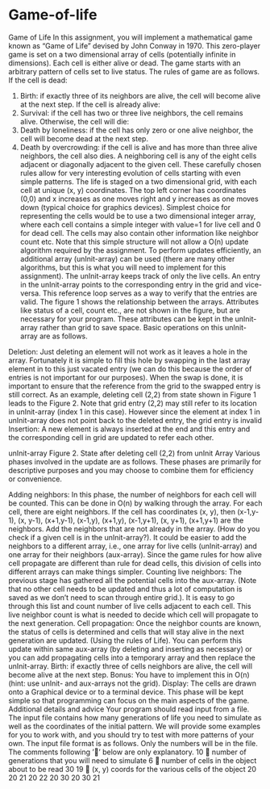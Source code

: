 # Game-of-life
Game of Life In this assignment, you will implement a mathematical game known as “Game of Life” devised by John Conway in 1970. This zero-player game is set on a two dimensional array of cells (potentially infinite in dimensions). Each cell is either alive or dead. The game starts with an arbitrary pattern of cells set to live status. The rules of game are as follows.
If the cell is dead:
1. Birth: if exactly three of its neighbors are alive, the cell will become alive at the next step. If the cell is already alive:
2. Survival: if the cell has two or three live neighbors, the cell remains alive. Otherwise, the cell will die:
3. Death by loneliness: if the cell has only zero or one alive neighbor, the cell will become dead at the next step.
4. Death by overcrowding: if the cell is alive and has more than three alive neighbors, the cell also dies.
A neighboring cell is any of the eight cells adjacent or diagonally adjacent to the given cell. These carefully chosen rules allow for very interesting evolution of cells starting with even simple patterns.
The life is staged on a two dimensional grid, with each cell at unique (x, y) coordinates. The top left corner has coordinates (0,0) and x increases as one moves right and y increases as one moves down (typical choice for graphics devices). Simplest choice for representing the cells would be to use a two dimensional integer array, where each cell contains a simple integer with value=1 for live cell and 0 for dead cell. The cells may also contain other information like neighbor count etc. Note that this simple
structure will not allow a O(n) update algorithm required by the assignment. To perform updates
efficiently, an additional array (unInit-array) can be used (there are many other algorithms, but this is what you will need to implement for this assignment). The unInit-array keeps track of only the live cells. An entry in the unInit-array points to the corresponding entry in the grid and vice-versa. This reference loop serves as a way to verify that the entries are valid. The figure 1 shows the relationship between the arrays. Attributes like status of a cell, count etc., are not shown in the figure, but are necessary for your program. These attributes can be kept in the unInit-array rather than grid to save space. Basic operations on this unInit-array are as follows.


Deletion: Just deleting an element will not work as it leaves a hole in the array. Fortunately it is simple to fill this hole by swapping in the last array element in to this just vacated entry (we can do this because the order of entries is not important for our purposes). When the swap is done, it is important to ensure that the reference from the grid to the swapped entry is still correct. As an example, deleting cell (2,2) from state shown in Figure 1 leads to the Figure 2. Note that grid entry (2,2) may still refer to its location in unInit-array (index 1 in this case). However since the element at index 1 in unInit-array does not point back to the deleted entry, the grid entry is invalid
Insertion: A new element is always inserted at the end and this entry and the corresponding cell in grid are updated to refer each other.

unInit-array
Figure 2. State after deleting cell (2,2) from unInit Array
Various phases involved in the update are as follows. These phases are primarily for descriptive purposes and you may choose to combine them for efficiency or convenience.

Adding neighbors: In this phase, the number of neighbors for each cell will be counted. This can be done in O(n) by walking through the array. For each cell, there are eight neighbors. If the cell has coordinates (x, y), then (x-1,y-1), (x, y-1), (x+1,y-1), (x-1,y), (x+1,y), (x-1,y+1), (x, y+1), (x+1,y+1) are the neighbors. Add the neighbors that are not already in the array. (How do you check if a given cell is in the unInit-array?). It could be easier to add the neighbors to a different array, i.e., one array for live cells (unInit-array) and one array for their neighbors (aux-array). Since the game rules for how alive cell propagate are different than rule for dead cells, this division of cells into different arrays can make things simpler.
Counting live neighbors: The previous stage has gathered all the potential cells into the aux-array. (Note that no other cell needs to be updated and thus a lot of computation is saved as we don’t need to scan through entire grid.). It is easy to go through this list and count number of live cells adjacent to each cell. This live neighbor count is what is needed to decide which cell will propagate to the next generation.
Cell propagation: Once the neighbor counts are known, the status of cells is determined and cells that will stay alive in the next generation are updated. (Using the rules of Life). You can perform this update within same aux-array (by deleting and inserting as necessary) or you can add propagating cells into a temporary array and then replace the unInit-array.
Birth: if exactly three of cells neighbors are alive, the cell will become alive at the next step. Bonus:
You have to implement this in O(n) (hint: use unInit- and aux-arrays not the grid).
Display: The cells are drawn onto a Graphical device or to a terminal device. This phase will be kept simple so that programming can focus on the main aspects of the game.
Additional details and advice
Your program should read input from a file. The input file contains how many generations of life you need to simulate as well as the coordinates of the initial pattern. We will provide some examples for you to work with, and you should try to test with more patterns of your own. The input file format is as follows. Only the numbers will be in the file. The comments following ’’ below are only explanatory.
10  number of generations that you will need to simulate 6  number of cells in the object about to be read
30 19  (x, y) coords for the various cells of the object 20 20
21 20
22 20
30 20
30 21
